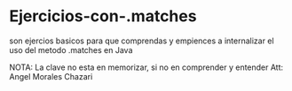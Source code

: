 # Ejercicios-con-.matches
son ejercios basicos para que comprendas y empiences a internalizar el uso del metodo .matches en Java

NOTA: La clave no esta en memorizar, si no en comprender y entender
Att: Angel Morales Chazari

